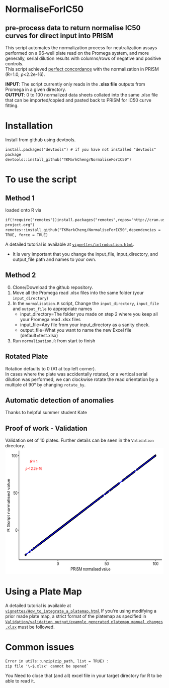 # NormaliseForIC50
## pre-process data to return normalise IC50 curves for direct input into PRISM

This script automates the normalization process for neutralization assays performed on a 96-well plate read on the Promega system, and more generally, serial dilution results with columns/rows of negative and positive controls. <br />
This script achieved [perfect concordance](https://github.com/TKMarkCheng/NormaliseForIC50/edit/main/README.md#validation) with the normalization in PRISM (R=1.0, ρ<2.2e-16).

**INPUT**: The script currently only reads in the **.xlsx file** outputs from Promega in a given directory. <br />
**OUTPUT**: 0 to 100 normalized data sheets collated into the same .xlsx file that can be imported/copied and pasted back to PRISM for IC50 curve fitting.

# Installation
Install from github using devtools.

```
install.packages("devtools") # if you have not installed "devtools" package
devtools::install_github("TKMarkCheng/NormaliseForIC50")
```

# To use the script
## Method 1
loaded onto R via
```
if(!require("remotes"))install.packages("remotes",repos="http://cran.us.r-project.org")
remotes::install_github("TKMarkCheng/NormaliseForIC50",dependencies = TRUE, force = TRUE)
```
A detailed tutorial is available at [`vignettes/introduction.html`](articles/introduction.html).
- It is very important that you change the input_file, input_directory, and output_file path and names to your own.

## Method 2
0. Clone/Download the github repository.
1. Move all the Promega read .xlsx files into the same folder (your `input_directory`)
2. In the `normalisation.R` script, Change the `input_directory`, `input_file` and `output_file` to appropriate names
    + input_directory=The folder you made on step 2 where you keep all your Promega read .xlsx files
    + input_file=Any file from your input_directory as a sanity check.
    + output_file=What you want to name the new Excel file (default=test.xlsx)
3. Run `normalisation.R` from start to finish

## Rotated Plate
Rotation defaults to 0 (A1 at top left corner). <br />
In cases where the plate was accidentally rotated, or a vertical serial dilution was performed, we can clockwise rotate the read orientation by a multiple of 90° by changing `rotate_by`.

## Automatic detection of anomalies
Thanks to helpful summer student Kate 

## Proof of work - Validation
Validation set of 10 plates. Further details can be seen in the `Validation` directory. <br />
<img src="man/figures/validation_correlation_plot.png" align="center" height="400" style = "float:center;height:400px;"/>

# Using a Plate Map
A detailed tutorial is available at [`vignettes/How_to_integrate_a_platemap.html`](articles/How_to_integrate_a_platemap.html)
If you're using modifying a prior made plate map, a strict format of the platemap as specified in [`Validation/validation_output/example_generated_platemap_manual_changes.xlsx`](https://github.com/TKMarkCheng/NormaliseForIC50/blob/main/Validation/validation_output/example_generated_platemap_manual_changes.xlsx) must be followed.

# Common issues
```
Error in utils::unzip(zip_path, list = TRUE) :
zip file '\~$.xlsx' cannot be opened`
```
You Need to close that (and all) excel file in your target directory for R to be able to read it.